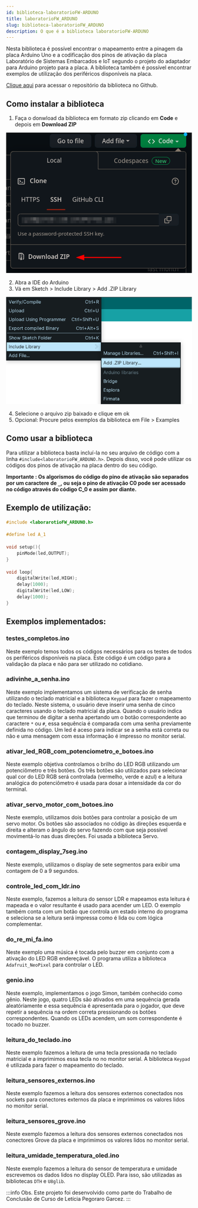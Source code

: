 ```yaml
---
id: biblioteca-laboratorioFW-ARDUNO
title: laboratorioFW_ARDUNO
slug: biblioteca-laboratorioFW_ARDUNO
description: O que é a biblioteca laboratorioFW-ARDUNO
---
```


Nesta biblioteca é possível encontrar o mapeamento entre a pinagem da placa Arduino Uno e a codificação dos pinos de ativação da placa Laboratório de Sistemas Embarcados e IoT segundo o projeto do adaptador para Arduino projeto para a placa. A biblioteca também é possível encontrar exemplos de utilização dos periféricos disponíveis na placa.


[Clique aqui](https://github.com/Franzininho/biblioteca-laboratorioFW_ARDUNO) para acessar o repositório da biblioteca no Github.

## Como instalar a biblioteca

1. Faça o donwload da biblioteca em formato zip clicando em **Code** e depois em **Download ZIP**

![](./../img/download-zip.png)

2. Abra a IDE do Arduino
3. Vá em Sketch > Include Library > Add .ZIP Library

![](./../img/add-zip.png)

4. Selecione o arquivo zip baixado e clique em ok
5. Opcional: Procure pelos exemplos da biblioteca em File > Examples

## Como usar a biblioteca

Para utilizar a biblioteca basta incluí-la no seu arquivo de código com a linha `#include<laboratorioFW_ARDUNO.h>`. Depois disso, você pode utilizar os códigos dos pinos de ativação na placa dentro do seu código.

**Importante : Os algorismos do código do pino de ativação são separados por um caractere de `_`, ou seja o pino de ativação C0 pode ser acessado no código através do código C_0 e assim por diante.**

## Exemplo de utilização:

```c
#include <laborarotioFW_ARDUNO.h>

#define led A_1

void setup(){
    pinMode(led,OUTPUT);
}

void loop{
    digitalWrite(led,HIGH);
    delay(1000);
    digitalWrite(led,LOW);
    delay(1000);
}
```

## Exemplos implementados:

### testes_completos.ino

Neste exemplo temos todos os códigos necessários para os testes de todos os periféricos disponíveis na placa. Este código é um código para a validação da placa e não para ser utilizado no cotidiano.

### adivinhe_a_senha.ino

Neste exemplo implementamos um sistema de verificação de senha utilizando o teclado matricial e a biblioteca `Keypad` para fazer o mapeamento
do teclado. Neste sistema, o usuário deve inserir uma senha de cinco caracteres usando o teclado matricial da placa. Quando o usuário indica que terminou de digitar a senha apertando um o botão correspondente ao caractere `*` ou `#`, essa sequência é comparada com uma senha previamente definida no código. Um led é aceso para indicar se a senha está correta ou não e uma mensagem com essa informação é impresso no monitor serial.

### ativar_led_RGB_com_potenciometro_e_botoes.ino

Neste exemplo objetiva controlamos o brilho do LED RGB utilizando um potenciômetro e três botões. Os três botões são utilizados para selecionar qual cor do LED RGB será controlada (vermelho, verde e azul) e a leitura analógica do potenciômetro é usada para dosar a intensidade da cor do terminal.

### ativar_servo_motor_com_botoes.ino

Neste exemplo, utilizamos dois botões para controlar a posição de um servo motor. Os botões são associados no código às direções esquerda e direita e alteram o ângulo do servo fazendo com que seja possível movimentá-lo nas duas direções. Foi usada a biblioteca Servo.

### contagem_display_7seg.ino

Neste exemplo, utilizamos o display de sete segmentos para exibir uma contagem de 0 a 9 segundos.

### controle_led_com_ldr.ino

Neste exemplo, fazemos a leitura do sensor LDR e mapeamos esta leitura é mapeada e o valor resultante é usado para acender um LED. O exemplo também conta com um botão que controla um estado interno do programa e seleciona se a leitura será impressa como é lida ou com lógica complementar.

### do_re_mi_fa.ino

Neste exemplo uma música é tocada pelo buzzer em conjunto com a ativação
do LED RGB endereçável. O programa utiliza a biblioteca `Adafruit_NeoPixel` para controlar o LED.

### genio.ino

Neste exemplo, implementamos o jogo Simon, também conhecido como gênio. Neste jogo, quatro LEDs são ativados em uma sequência gerada aleatóriamente e essa sequência é apresentada para o jogador, que deve repetir a sequência na ordem correta pressionando os botões correspondentes. Quando os LEDs acendem, um som correspondente é tocado no buzzer.

### leitura_do_teclado.ino

Neste exemplo fazemos a leitura de uma tecla pressionada no teclado matricial e
a imprimimos essa tecla no no monitor serial. A biblioteca `Keypad` é utilizada para fazer o mapeamento do teclado.

### leitura_sensores_externos.ino

Neste exemplo fazemos a leitura dos sensores externos conectados nos sockets
para conectores externos da placa e imprimimos os valores lidos no monitor serial.

### leitura_sensores_grove.ino

Neste exemplo fazemos a leitura dos sensores externos conectados nos conectores Grove da placa e imprimimos os valores lidos no monitor serial.

### leitura_umidade_temperatura_oled.ino

Neste exemplo fazemos a leitura do sensor de temperatura e umidade escrevemos os dados lidos no display OLED. Para isso, são utilizadas as bibliotecas `DTH` e `U8glib`.

:::info Obs.
Este projeto foi desenvolvido como parte do Trabalho de Conclusão de Curso de Letícia Pegoraro Garcez.
:::
